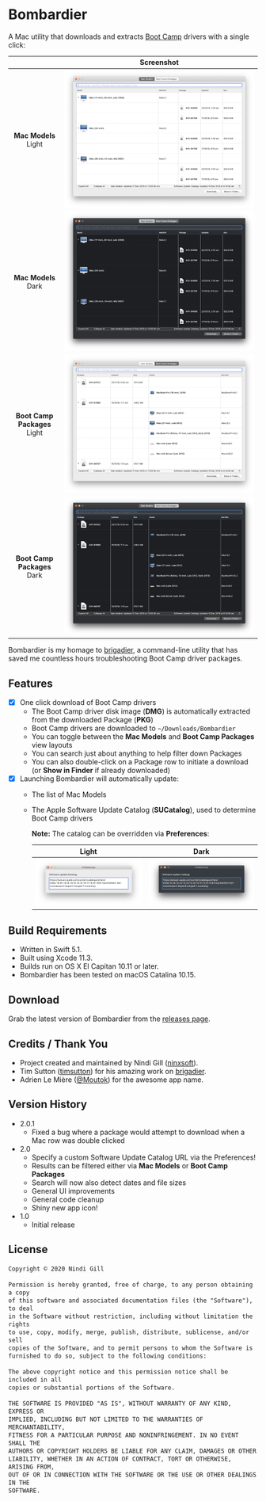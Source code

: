 # Bombardier
A Mac utility that downloads and extracts [Boot Camp](https://support.apple.com/en-au/boot-camp) drivers with a single click:

|                                  | **Screenshot**                                                                   |
| :------------------------------: | :------------------------------------------------------------------------------: |
| **Mac Models**<br/>Light         | ![Mac Models](Readme%20Resources/Mac%20Models%20-%20Light.png)                   |
| **Mac Models**<br/>Dark          | ![Mac Models](Readme%20Resources/Mac%20Models%20-%20Dark.png)                    |
| **Boot Camp Packages**<br/>Light | ![Boot Camp Packages](Readme%20Resources/Boot%20Camp%20Packages%20-%20Light.png) |
| **Boot Camp Packages**<br/>Dark  | ![Boot Camp Packages](Readme%20Resources/Boot%20Camp%20Packages%20-%20Dark.png)  |

Bombardier is my homage to [brigadier](https://github.com/timsutton/brigadier), a command-line utility that has saved me countless hours troubleshooting Boot Camp driver packages.

## Features
*   [x] One click download of Boot Camp drivers
    *   The Boot Camp driver disk image (**DMG**) is automatically extracted from the downloaded Package (**PKG**)
    *   Boot Camp drivers are downloaded to `~/Downloads/Bombardier`
    *   You can toggle between the **Mac Models** and **Boot Camp Packages** view layouts
    *   You can search just about anything to help filter down Packages
    *   You can also double-click on a Package row to initiate a download (or **Show in Finder** if already downloaded)
*   [x] Launching Bombardier will automatically update:
    *   The list of Mac Models
    *   The Apple Software Update Catalog (**SUCatalog**), used to determine Boot Camp drivers

        **Note:** The catalog can be overridden via **Preferences**:

        | **Light** | **Dark** |
        | :-------: | :------: |
        | ![Preferences](Readme%20Resources/Preferences%20-%20Light.png) | ![Preferences](Readme%20Resources/Preferences%20-%20Dark.png) |


## Build Requirements
*   Written in Swift 5.1.
*   Built using Xcode 11.3.
*   Builds run on OS X El Capitan 10.11 or later.
*   Bombardier has been tested on macOS Catalina 10.15.

## Download
Grab the latest version of Bombardier from the [releases page](https://github.com/ninxsoft/Bombardier/releases).

## Credits / Thank You
*   Project created and maintained by Nindi Gill ([ninxsoft](https://github.com/ninxsoft)).
*   Tim Sutton ([timsutton](https://github.com/timsutton)) for his amazing work on [brigadier](https://github.com/timsutton/brigadier).
*   Adrien Le Mière ([@Moutok](https://macadmins.slack.com)) for the awesome app name.

## Version History
*   2.0.1
    *   Fixed a bug where a package would attempt to download when a Mac row was double clicked
*   2.0
    *   Specify a custom Software Update Catalog URL via the Preferences!
    *   Results can be filtered either via **Mac Models** or **Boot Camp Packages**
    *   Search will now also detect dates and file sizes
    *   General UI improvements
    *   General code cleanup
    *   Shiny new app icon!
*   1.0
    *   Initial release

## License
    Copyright © 2020 Nindi Gill

    Permission is hereby granted, free of charge, to any person obtaining a copy
    of this software and associated documentation files (the "Software"), to deal
    in the Software without restriction, including without limitation the rights
    to use, copy, modify, merge, publish, distribute, sublicense, and/or sell
    copies of the Software, and to permit persons to whom the Software is
    furnished to do so, subject to the following conditions:

    The above copyright notice and this permission notice shall be included in all
    copies or substantial portions of the Software.

    THE SOFTWARE IS PROVIDED "AS IS", WITHOUT WARRANTY OF ANY KIND, EXPRESS OR
    IMPLIED, INCLUDING BUT NOT LIMITED TO THE WARRANTIES OF MERCHANTABILITY,
    FITNESS FOR A PARTICULAR PURPOSE AND NONINFRINGEMENT. IN NO EVENT SHALL THE
    AUTHORS OR COPYRIGHT HOLDERS BE LIABLE FOR ANY CLAIM, DAMAGES OR OTHER
    LIABILITY, WHETHER IN AN ACTION OF CONTRACT, TORT OR OTHERWISE, ARISING FROM,
    OUT OF OR IN CONNECTION WITH THE SOFTWARE OR THE USE OR OTHER DEALINGS IN THE
    SOFTWARE.
